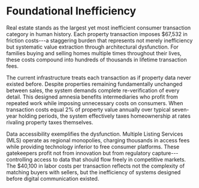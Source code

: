 # Foundational Inefficiency

Real estate stands as the largest yet most inefficient consumer
transaction category in human history. Each property transaction imposes
\$67,532 in friction costs---a staggering burden that represents not
merely inefficiency but systematic value extraction through
architectural dysfunction. For families buying and selling homes
multiple times throughout their lives, these costs compound into
hundreds of thousands in lifetime transaction fees.

The current infrastructure treats each transaction as if property data
never existed before. Despite properties remaining fundamentally
unchanged between sales, the system demands complete re-verification of
every detail. This designed amnesia benefits intermediaries who profit
from repeated work while imposing unnecessary costs on consumers. When
transaction costs equal 2% of property value annually over typical
seven-year holding periods, the system effectively taxes homeownership
at rates rivaling property taxes themselves.

Data accessibility exemplifies the dysfunction. Multiple Listing
Services (MLS) operate as regional monopolies, charging thousands in
access fees while providing technology inferior to free consumer
platforms. These gatekeepers profit not from innovation but from
regulatory capture---controlling access to data that should flow freely
in competitive markets. The \$40,100 in labor costs per transaction
reflects not the complexity of matching buyers with sellers, but the
inefficiency of systems designed before digital communication existed.
